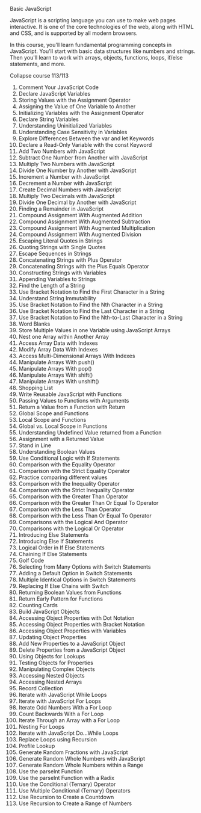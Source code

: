 Basic JavaScript

JavaScript is a scripting language you can use to make web pages interactive. It is one of the core technologies of the web, along with HTML and CSS, and is supported by all modern browsers.

In this course, you'll learn fundamental programming concepts in JavaScript. You'll start with basic data structures like numbers and strings. Then you'll learn to work with arrays, objects, functions, loops, if/else statements, and more.

Collapse course
113/113

1.	Comment Your JavaScript Code
2.	Declare JavaScript Variables
3.	Storing Values with the Assignment Operator
4.	Assigning the Value of One Variable to Another
5.	Initializing Variables with the Assignment Operator
6.	Declare String Variables
7.	Understanding Uninitialized Variables
8.	Understanding Case Sensitivity in Variables
9.	Explore Differences Between the var and let Keywords
10.	Declare a Read-Only Variable with the const Keyword
11.	Add Two Numbers with JavaScript
12.	Subtract One Number from Another with JavaScript
13.	Multiply Two Numbers with JavaScript
14.	Divide One Number by Another with JavaScript
15.	Increment a Number with JavaScript
16.	Decrement a Number with JavaScript
17.	Create Decimal Numbers with JavaScript
18.	Multiply Two Decimals with JavaScript
19.	Divide One Decimal by Another with JavaScript
20.	Finding a Remainder in JavaScript
21.	Compound Assignment With Augmented Addition
22.	Compound Assignment With Augmented Subtraction
23.	Compound Assignment With Augmented Multiplication
24.	Compound Assignment With Augmented Division
25.	Escaping Literal Quotes in Strings
26.	Quoting Strings with Single Quotes
27.	Escape Sequences in Strings
28.	Concatenating Strings with Plus Operator
29.	Concatenating Strings with the Plus Equals Operator
30.	Constructing Strings with Variables
31.	Appending Variables to Strings
32.	Find the Length of a String
33.	Use Bracket Notation to Find the First Character in a String
34.	Understand String Immutability
35.	Use Bracket Notation to Find the Nth Character in a String
36.	Use Bracket Notation to Find the Last Character in a String
37.	Use Bracket Notation to Find the Nth-to-Last Character in a String
38.	Word Blanks
39.	Store Multiple Values in one Variable using JavaScript Arrays
40.	Nest one Array within Another Array
41.	Access Array Data with Indexes
42.	Modify Array Data With Indexes
43.	Access Multi-Dimensional Arrays With Indexes
44.	Manipulate Arrays With push()
45.	Manipulate Arrays With pop()
46.	Manipulate Arrays With shift()
47.	Manipulate Arrays With unshift()
48.	Shopping List
49.	Write Reusable JavaScript with Functions
50.	Passing Values to Functions with Arguments
51.	Return a Value from a Function with Return
52.	Global Scope and Functions
53.	Local Scope and Functions
54.	Global vs. Local Scope in Functions
55.	Understanding Undefined Value returned from a Function
56.	Assignment with a Returned Value
57.	Stand in Line
58.	Understanding Boolean Values
59.	Use Conditional Logic with If Statements
60.	Comparison with the Equality Operator
61.	Comparison with the Strict Equality Operator
62.	Practice comparing different values
63.	Comparison with the Inequality Operator
64.	Comparison with the Strict Inequality Operator
65.	Comparison with the Greater Than Operator
66.	Comparison with the Greater Than Or Equal To Operator
67.	Comparison with the Less Than Operator
68.	Comparison with the Less Than Or Equal To Operator
69.	Comparisons with the Logical And Operator
70.	Comparisons with the Logical Or Operator
71.	Introducing Else Statements
72.	Introducing Else If Statements
73.	Logical Order in If Else Statements
74.	Chaining If Else Statements
75.	Golf Code
76.	Selecting from Many Options with Switch Statements
77.	Adding a Default Option in Switch Statements
78.	Multiple Identical Options in Switch Statements
79.	Replacing If Else Chains with Switch
80.	Returning Boolean Values from Functions
81.	Return Early Pattern for Functions
82.	Counting Cards
83.	Build JavaScript Objects
84.	Accessing Object Properties with Dot Notation
85.	Accessing Object Properties with Bracket Notation
86.	Accessing Object Properties with Variables
87.	Updating Object Properties
88.	Add New Properties to a JavaScript Object
89.	Delete Properties from a JavaScript Object
90.	Using Objects for Lookups
91.	Testing Objects for Properties
92.	Manipulating Complex Objects
93.	Accessing Nested Objects
94.	Accessing Nested Arrays
95.	Record Collection
96.	Iterate with JavaScript While Loops
97.	Iterate with JavaScript For Loops
98.	Iterate Odd Numbers With a For Loop
99.	Count Backwards With a For Loop
100. Iterate Through an Array with a For Loop
101. Nesting For Loops
102. Iterate with JavaScript Do...While Loops
103. Replace Loops using Recursion
104. Profile Lookup
105. Generate Random Fractions with JavaScript
106. Generate Random Whole Numbers with JavaScript
107. Generate Random Whole Numbers within a Range
108. Use the parseInt Function
109. Use the parseInt Function with a Radix
110. Use the Conditional (Ternary) Operator
111. Use Multiple Conditional (Ternary) Operators
112. Use Recursion to Create a Countdown
113. Use Recursion to Create a Range of Numbers
